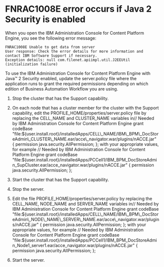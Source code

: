 # FNRAC1008E error occurs if Java 2 Security is enabled

When you open the IBM Administration Console for
Content Platform Engine, you see the
following error message:

```
FNRAC1008E Unable to get data from server
User response: Check the error details for more information and contact IBM Software Support if necessary.
Exception details: null com.filenet.apiimpl.util.J2EEUtil (initialization failure)
```

To use the IBM Administration Console for
Content Platform Engine with Java™ 2 Security
enabled, update the server.policy file where the application runs to grant the
required permissions depending on which edition of Business Automation Workflow you are using.

1. Stop the cluster that has the Support capability.
2. On each node that has a cluster member for the cluster with the Support capability, edit the
PROFILE\_HOME/properties/server.policy file by replacing the
CELL\_NAME and CLUSTER\_NAME variables
in// Needed by IBM Administration Console for Content Platform Engine 
grant codeBase "file:${user.install.root}/installedApps/CELL\_NAME/IBM\_BPM\_DocStoreAdmin\_CLUSTER\_NAME.ear/acce\_navigator.war/plugins/nACCE.jar" 
{
permission java.security.AllPermission; 
}; with
your appropriate values, for
example // Needed by IBM Administration Console for Content Platform Engine         
grant codeBase "file:${user.install.root}/installedApps/PCCell1/IBM\_BPM\_DocStoreAdmin\_SupCluster.ear/acce\_navigator.war/plugins/nACCE.jar" 
{ 
permission java.security.AllPermission; 
};
3. Start the cluster that has the Support capability.

1. Stop the server.
2. Edit the file PROFILE\_HOME/properties/server.policy by replacing the
CELL\_NAME, NODE\_NAME and SERVER\_NAME variables
in// Needed by IBM Administration Console for Content Platform Engine 
grant codeBase "file:${user.install.root}/installedApps/CELL\_NAME/IBM\_BPM\_DocStoreAdmin\_NODE\_NAME\_SERVER\_NAME.ear/acce\_navigator.war/plugins/nACCE.jar" 
{ 
permission java.security.AllPermission; 
};
with your appropriate values, for
example // Needed by IBM Administration Console for Content Platform Engine 
grant codeBase "file:${user.install.root}/installedApps/PCCell1/IBM\_BPM\_DocStoreAdmin\_Node1\_server1.ear/acce\_navigator.war/plugins/nACCE.jar" 
{ 
permission java.security.AllPermission; 
};
3. Start the server.